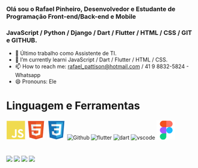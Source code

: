 ###  Olá sou o Rafael Pinheiro,  Desenvolvedor e Estudante de Programação Front-end/Back-end e Mobile
###  JavaScript / Python / Django / Dart / Flutter / HTML / CSS / GIT e GITHUB.
- 🔭  Último trabalho como Assistente de TI.
- 🌱 I’m currently learni JavaScript / Dart / Flutter / HTML / CSS.
- 📫 How to reach me:  rafael_pattison@hotmail.com / 41 9 8832-5824 - Whatsapp
- 😄 Pronouns:  Ele
<h1 justify-content: flex-start>Linguagem e Ferramentas &nbsp;&nbsp;&nbsp;&nbsp;&nbsp;&nbsp;&nbsp;&nbsp;
 
 ###

 <div justify-content: flex-start style="display: inline_block">
        <img src="https://raw.githubusercontent.com/devicons/devicon/master/icons/javascript/javascript-plain.svg"alt="Rafa-Js" height="50" width="50">
        <img src="https://raw.githubusercontent.com/devicons/devicon/master/icons/html5/html5-original.svg"alt="Rafa-HTML" height="50" width="50">
        <img src="https://raw.githubusercontent.com/devicons/devicon/master/icons/css3/css3-original.svg"alt="Rafa-CSS"height="50" width="50">
        <img src="https://img.icons8.com/color/48/000000/git.png"alt="Github" width="50" height="50">
        <img src="https://cdn.jsdelivr.net/gh/devicons/devicon/icons/flutter/flutter-original.svg" alt="flutter" width="50" height="50">
        <img src="https://cdn.jsdelivr.net/gh/devicons/devicon/icons/dart/dart-original.svg" alt="dart" width="50" height="50">
        <img src="https://cdn.jsdelivr.net/gh/devicons/devicon/icons/vscode/vscode-original.svg" alt="vscode" width="50" height="50">
        <img src="https://raw.githubusercontent.com/devicons/devicon/master/icons/figma/figma-original.svg" alt="javascript" width="50" height="50">
 </div>

#

<div justify-content: flex-start style="display: inline_block"> 
   
  <a href="https://www.instagram.com/_rafa.el_lira_/" target="_blank"><img src="https://img.shields.io/badge/-Instagram-%23E4405F?style=for-the-badge&logo=instagram&logoColor=white" target="_blank"></a>
 <a href="https://discord.gg/USp4pAgTF4" target="_blank"><img src="https://img.shields.io/badge/Discord-7289DA?style=for-the-badge&logo=discord&logoColor=white" target="_blank"></a> 
  <a href = "mailto:rafael_pattison@hotmail.com"><img src="https://img.shields.io/badge/-Gmail-%23333?style=for-the-badge&logo=gmail&logoColor=white" target="_blank"></a>
  <a href="https://www.linkedin.com/in/rafael-lira-b4529b62/" target="_blank"><img src="https://img.shields.io/badge/-LinkedIn-%230077B5?style=for-the-badge&logo=linkedin&logoColor=white" target="_blank"></a> 
  
</div>

